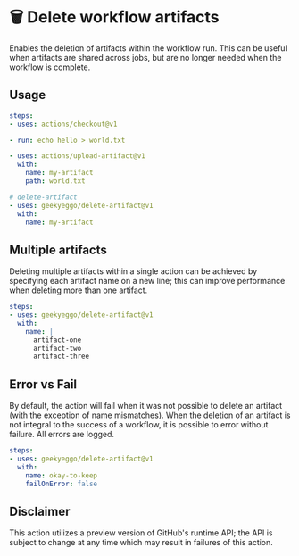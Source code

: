 # 🗑 Delete workflow artifacts
Enables the deletion of artifacts within the workflow run. This can be useful when artifacts are shared across jobs, but are no longer needed when the workflow is complete.

## Usage
```yml
steps:
- uses: actions/checkout@v1

- run: echo hello > world.txt

- uses: actions/upload-artifact@v1
  with:
    name: my-artifact
    path: world.txt

# delete-artifact
- uses: geekyeggo/delete-artifact@v1
  with:
    name: my-artifact
```

## Multiple artifacts

Deleting multiple artifacts within a single action can be achieved by specifying each artifact name on a new line; this can improve performance when deleting more than one artifact.
```yml
steps:
- uses: geekyeggo/delete-artifact@v1
  with:
    name: |
      artifact-one
      artifact-two
      artifact-three
```

## Error vs Fail

By default, the action will fail when it was not possible to delete an artifact (with the exception of name mismatches). When the deletion of an artifact is not integral to the success of a workflow, it is possible to error without failure. All errors are logged.

```yml
steps:
- uses: geekyeggo/delete-artifact@v1
  with:
    name: okay-to-keep
    failOnError: false
```



## Disclaimer
This action utilizes a preview version of GitHub's runtime API; the API is subject to change at any time which may result in failures of this action.